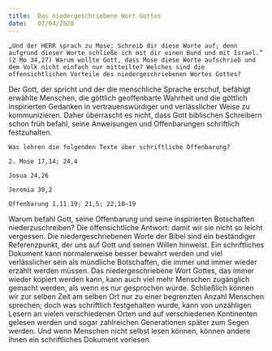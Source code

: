 ```yaml
---
title:  Das niedergeschriebene Wort Gottes
date:   07/04/2020
---
```


`„Und der HERR sprach zu Mose: Schreib dir diese Worte auf; denn aufgrund dieser Worte schließe ich mit dir einen Bund und mit Israel.“ (2 Mo 34,27) Warum wollte Gott, dass Mose diese Worte aufschrieb und dem Volk nicht einfach nur mitteilte? Welches sind die offensichtlichen Vorteile des niedergeschriebenen Wortes Gottes?`

Der Gott, der spricht und der die menschliche Sprache erschuf, befähigt erwählte Menschen, die göttlich geoffenbarte Wahrheit und die göttlich inspirierten Gedanken in vertrauenswürdiger und verlässlicher Weise zu kommunizieren. Daher überrascht es nicht, dass Gott biblischen Schreibern schon früh befahl, seine Anweisungen und Offenbarungen schriftlich festzuhalten.

`Was lehren die folgenden Texte über schriftliche Offenbarung?`

`2. Mose 17,14; 24,4`

`Josua 24,26`

`Jeremia 30,2`

`Offenbarung 1,11.19; 21,5; 22,18–19`

Warum befahl Gott, seine Offenbarung und seine inspirierten Botschaften niederzuschreiben? Die offensichtliche Antwort: damit wir sie nicht so leicht vergessen. Die niedergeschriebenen Worte der Bibel sind ein beständiger Referenzpunkt, der uns auf Gott und seinen Willen hinweist. Ein schriftliches Dokument kann normalerweise besser bewahrt werden und viel verlässlicher sein als mündliche Botschaften, die immer und immer wieder erzählt werden müssen. Das niedergeschriebene Wort Gottes, das immer wieder kopiert werden kann, kann auch viel mehr Menschen zugänglich gemacht werden, als wenn es nur gesprochen würde. Schließlich können wir zur selben Zeit am selben Ort nur zu einer begrenzten Anzahl Menschen sprechen; doch was schriftlich festgehalten wurde, kann von unzähligen Lesern an vielen verschiedenen Orten und auf verschiedenen Kontinenten gelesen werden und sogar zahlreichen Generationen später zum Segen werden. Und wenn Menschen nicht selbst lesen können, können andere ihnen ein schriftliches Dokument vorlesen.